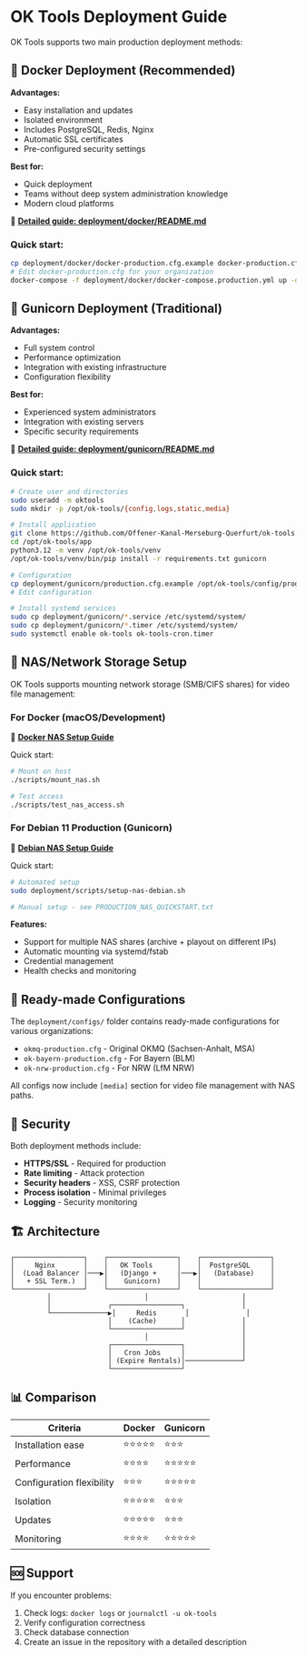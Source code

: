 # OK Tools Deployment Guide

OK Tools supports two main production deployment methods:

## 🐳 Docker Deployment (Recommended)

**Advantages:**
- Easy installation and updates
- Isolated environment
- Includes PostgreSQL, Redis, Nginx
- Automatic SSL certificates
- Pre-configured security settings

**Best for:**
- Quick deployment
- Teams without deep system administration knowledge
- Modern cloud platforms

📖 **[Detailed guide: deployment/docker/README.md](docker/README.md)**

### Quick start:
```bash
cp deployment/docker/docker-production.cfg.example docker-production.cfg
# Edit docker-production.cfg for your organization
docker-compose -f deployment/docker/docker-compose.production.yml up -d
```

## 🚀 Gunicorn Deployment (Traditional)

**Advantages:**
- Full system control
- Performance optimization
- Integration with existing infrastructure
- Configuration flexibility

**Best for:**
- Experienced system administrators
- Integration with existing servers
- Specific security requirements

📖 **[Detailed guide: deployment/gunicorn/README.md](gunicorn/README.md)**

### Quick start:
```bash
# Create user and directories
sudo useradd -m oktools
sudo mkdir -p /opt/ok-tools/{config,logs,static,media}

# Install application
git clone https://github.com/Offener-Kanal-Merseburg-Querfurt/ok-tools.git /opt/ok-tools/app
cd /opt/ok-tools/app
python3.12 -m venv /opt/ok-tools/venv
/opt/ok-tools/venv/bin/pip install -r requirements.txt gunicorn

# Configuration
cp deployment/gunicorn/production.cfg.example /opt/ok-tools/config/production.cfg
# Edit configuration

# Install systemd services
sudo cp deployment/gunicorn/*.service /etc/systemd/system/
sudo cp deployment/gunicorn/*.timer /etc/systemd/system/
sudo systemctl enable ok-tools ok-tools-cron.timer
```

## 💾 NAS/Network Storage Setup

OK Tools supports mounting network storage (SMB/CIFS shares) for video file management:

### For Docker (macOS/Development)
📖 **[Docker NAS Setup Guide](../media_files/NAS_SETUP.md)**

Quick start:
```bash
# Mount on host
./scripts/mount_nas.sh

# Test access
./scripts/test_nas_access.sh
```

### For Debian 11 Production (Gunicorn)
📖 **[Debian NAS Setup Guide](NAS_DEBIAN_SETUP.md)**

Quick start:
```bash
# Automated setup
sudo deployment/scripts/setup-nas-debian.sh

# Manual setup - see PRODUCTION_NAS_QUICKSTART.txt
```

**Features:**
- Support for multiple NAS shares (archive + playout on different IPs)
- Automatic mounting via systemd/fstab
- Credential management
- Health checks and monitoring

## 📁 Ready-made Configurations

The `deployment/configs/` folder contains ready-made configurations for various organizations:

- `okmq-production.cfg` - Original OKMQ (Sachsen-Anhalt, MSA)
- `ok-bayern-production.cfg` - For Bayern (BLM)
- `ok-nrw-production.cfg` - For NRW (LfM NRW)

All configs now include `[media]` section for video file management with NAS paths.

## 🔐 Security

Both deployment methods include:

- **HTTPS/SSL** - Required for production
- **Rate limiting** - Attack protection
- **Security headers** - XSS, CSRF protection
- **Process isolation** - Minimal privileges
- **Logging** - Security monitoring

## 🏗️ Architecture

```
┌─────────────────┐    ┌─────────────────┐    ┌─────────────────┐
│     Nginx       │    │   OK Tools      │    │  PostgreSQL     │
│  (Load Balancer │───▶│   (Django +     │───▶│   (Database)    │
│   + SSL Term.)  │    │    Gunicorn)    │    │                 │
└─────────────────┘    └─────────────────┘    └─────────────────┘
         │                       │                       │
         │              ┌─────────────────┐              │
         └──────────────▶│     Redis       │              │
                        │    (Cache)      │              │
                        └─────────────────┘              │
                                 │                       │
                        ┌─────────────────┐              │
                        │   Cron Jobs     │              │
                        │ (Expire Rentals)│──────────────┘
                        └─────────────────┘
```

## 📊 Comparison

| Criteria | Docker | Gunicorn |
|----------|---------|----------|
| Installation ease | ⭐⭐⭐⭐⭐ | ⭐⭐⭐ |
| Performance | ⭐⭐⭐⭐ | ⭐⭐⭐⭐⭐ |
| Configuration flexibility | ⭐⭐⭐ | ⭐⭐⭐⭐⭐ |
| Isolation | ⭐⭐⭐⭐⭐ | ⭐⭐⭐ |
| Updates | ⭐⭐⭐⭐⭐ | ⭐⭐⭐ |
| Monitoring | ⭐⭐⭐⭐ | ⭐⭐⭐⭐⭐ |

## 🆘 Support

If you encounter problems:

1. Check logs: `docker logs` or `journalctl -u ok-tools`
2. Verify configuration correctness
3. Check database connection
4. Create an issue in the repository with a detailed description

